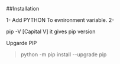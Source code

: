 ##Installation

1- Add PYTHON To evnironment variable.
2- 

pip -V [Capital V] it gives pip version


Upgarde PIP
> python -m pip install --upgrade pip
